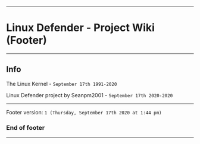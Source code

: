 
***

# Linux Defender - Project Wiki (Footer)

***

## Info

The Linux Kernel - `September 17th 1991-2020`

Linux Defender project by Seanpm2001 - `September 17th 2020-2020`

***

Footer version: `1 (Thursday, September 17th 2020 at 1:44 pm)`

### End of footer

***
